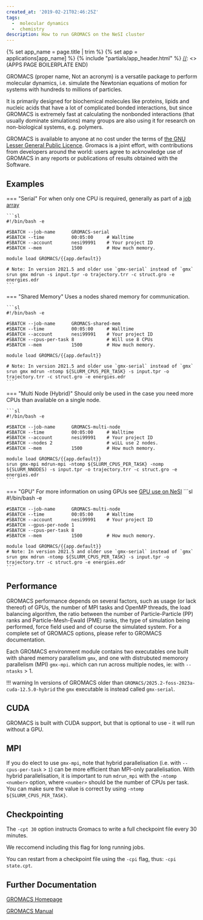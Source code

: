```yaml
---
created_at: '2019-02-21T02:46:25Z'
tags: 
  -  molecular dynamics
  -  chemistry
description: How to run GROMACS on the NeSI cluster
---
```



[//]: <> (APPS PAGE BOILERPLATE START)
{% set app_name = page.title | trim %}
{% set app = applications[app_name] %}
{% include "partials/app_header.html" %}
[//]: <> (APPS PAGE BOILERPLATE END)

GROMACS (proper name, Not an acronym) is a versatile
package to perform molecular dynamics, i.e. simulate the Newtonian
equations of motion for systems with hundreds to millions of particles.

It is primarily designed for biochemical molecules like proteins, lipids
and nucleic acids that have a lot of complicated bonded interactions,
but since GROMACS is extremely fast at calculating the nonbonded
interactions (that usually dominate simulations) many groups are also
using it for research on non-biological systems, e.g. polymers.

GROMACS is available to anyone at no cost under the terms of 
[the GNU Lesser General Public Licence](http://www.gnu.org/licenses/lgpl-2.1.html). 
Gromacs is a joint effort, with contributions from developers around the world: users agree
to acknowledge use of GROMACS in any reports or publications of results
obtained with the Software.


## Examples

=== "Serial"
    For when only one CPU is required, generally as part of
    a [job array](../../Getting_Started/Next_Steps/Parallel_Execution.md#job-arrays)

    ```sl
    #!/bin/bash -e

    #SBATCH --job-name      GROMACS-serial
    #SBATCH --time          00:05:00     # Walltime
    #SBATCH --account       nesi99991    # Your project ID
    #SBATCH --mem           1500         # How much memory.
    
    module load GROMACS/{{app.default}}
    
    # Note: In version 2021.5 and older use `gmx-serial` instead of `gmx` 
    srun gmx mdrun -s input.tpr -o trajectory.trr -c struct.gro -e energies.edr
    ```

=== "Shared Memory"
    Uses a nodes shared memory for communication.
    
    ```sl
    #!/bin/bash -e

    #SBATCH --job-name      GROMACS-shared-mem
    #SBATCH --time          00:05:00     # Walltime
    #SBATCH --account       nesi99991    # Your project ID
    #SBATCH --cpus-per-task 8            # Will use 8 CPUs
    #SBATCH --mem           1500         # How much memory.
    
    module load GROMACS/{{app.default}}
    
    # Note: In version 2021.5 and older use `gmx-serial` instead of `gmx` 
    srun gmx mdrun -ntomp ${SLURM_CPUS_PER_TASK} -s input.tpr -o trajectory.trr -c struct.gro -e energies.edr
    ```
=== "Multi Node (Hybrid)"
    Should only be used in the case you need more CPUs than available on a single node.
    
    ```sl
    #!/bin/bash -e

    #SBATCH --job-name      GROMACS-multi-node
    #SBATCH --time          00:05:00     # Walltime
    #SBATCH --account       nesi99991    # Your project ID
    #SBATCH --nodes 2                    # wiLL use 2 nodes.
    #SBATCH --mem           1500         # How much memory.
    
    module load GROMACS/{{app.default}}
    srun gmx-mpi mdrun-mpi -ntomp ${SLURM_CPUS_PER_TASK} -nomp ${SLURM_NNODES) -s input.tpr -o trajectory.trr -c struct.gro -e energies.edr
    ```
=== "GPU"
    For more information on using GPUs see [GPU use on NeSI](../Batch_Jobs/Using_GPUs.md)
    ```sl
    #!/bin/bash -e

    #SBATCH --job-name      GROMACS-multi-node
    #SBATCH --time          00:05:00     # Walltime
    #SBATCH --account       nesi99991    # Your project ID
    #SBATCH --gpus-per-node 1
    #SBATCH --cpus-per-task 8            
    #SBATCH --mem           1500         # How much memory.
    
    module load GROMACS/{{app.default}}
    # Note: In version 2021.5 and older use `gmx-serial` instead of `gmx` 
    srun gmx mdrun -ntomp ${SLURM_CPUS_PER_TASK} -s input.tpr -o trajectory.trr -c struct.gro -e energies.edr
    ```

## Performance

GROMACS performance depends on several factors, such as usage (or lack
thereof) of GPUs, the number of MPI tasks and OpenMP threads, the load
balancing algorithm, the ratio between the number of Particle-Particle
(PP) ranks and Particle-Mesh-Ewald (PME) ranks, the type of simulation
being performed, force field used and of course the simulated system.
For a complete set of GROMACS options, please refer to GROMACS
documentation.

Each GROMACS environment module contains two executables one built with shared memory parallelism `gmx`, 
and one with distrubuted memorory parallelism (MPI) `gmx-mpi`. which can run across multiple nodes,
ie: with `--ntasks` > 1. 

!!! warning
    In versions of GROMACS older than `GROMACS/2025.2-foss-2023a-cuda-12.5.0-hybrid`
    the `gmx` executable is instead called `gmx-serial`.

## CUDA

GROMACS is built with CUDA support, but that is optional to use - it will run without a GPU.

## MPI

If you do elect to use `gmx-mpi`, note that hybrid parallelisation (i.e. with `--cpus-per-task` > `1`) can be
more efficient than MPI-only parallelisation.  With hybrid parallelisation, it is important to run
`mdrun_mpi` with the `-ntomp <number>` option, where `<number>` should
be the number of CPUs per task. You can make sure the value is correct
by using `-ntomp ${SLURM_CPUS_PER_TASK}`. 

## Checkpointing

The `-cpt 30` option instructs Gromacs to
write a full checkpoint file every 30 minutes.

We reccomend including this flag for long running jobs.

You can restart from a
checkpoint file using the `-cpi` flag, thus: `-cpi state.cpt`.

## Further Documentation

[GROMACS Homepage](http://www.gromacs.org/)

[GROMACS Manual](http://www.gromacs.org/Documentation/Manual)
